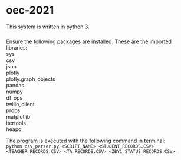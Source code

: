 # oec-2021

This system is written in python 3. 
### 
Ensure the following packages are installed. These are the imported libraries: <br>
sys <br>
csv <br>
json <br>
plotly <br>
plotly.graph_objects <br>
pandas <br>
numpy <br>
df_ops <br>
twilio_client <br>
probs <br>
matplotlib <br>
itertools <br>
heapq <br>

The program is executed with the following command in terminal: <br>
``python csv_parser.py <SCRIPT_NAME> <STUDENT_RECORDS.CSV> <TEACHER_RECORDS.CSV> <TA_RECORDS.CSV> <ZBY1_STATUS_RECORDS.CSV>``

